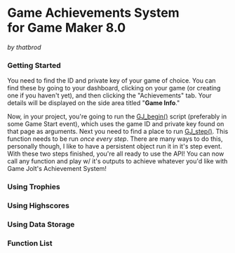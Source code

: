 <html>
<body>
<div class="header">
	<h1>Game Achievements System<br />for Game Maker 8.0</h1>
	<em>by thatbrod</em>
</div>
<div class="wrapper">
	<h3>Getting Started</h3>
	<p>You need to find the ID and private key of your game of choice. You can find these by going to your dashboard, clicking on your game (or creating one if you haven't yet), and then clicking the "Achievements" tab. Your details will be displayed on the side area titled "<strong>Game Info</strong>."</p>
	<p>Now, in your project, you're going to run the <a class="functionName" href="#GJ_begin">GJ_begin()</a> script (preferably in some Game Start event), which uses the game ID and private key found on that page as arguments. Next you need to find a place to run <a class="functionName" href="#GJ_step">GJ_step()</a>. This function needs to be run <em>once every step</em>. There are many ways to do this, personally though, I like to have a persistent object run it in it's step event. With these two steps finished, you're all ready to use the API! You can now call any function and play w/ it's outputs to achieve whatever you'd like with Game Jolt's Achievement System!</p>
	<h3>Using Trophies</h3>
	<p></p>
	<h3>Using Highscores</h3>
	<p></p>
	<h3>Using Data Storage</h3>
	<p></p>
	<h3>Function List</h3>
</div>
</body>
</html>
